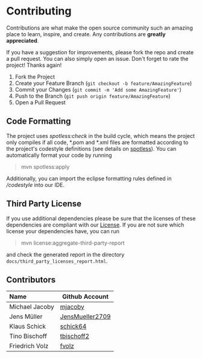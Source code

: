 # Contributing

Contributions are what make the open source community such an amazing place to learn, inspire, and create. Any contributions are **greatly appreciated**.

If you have a suggestion for improvements, please fork the repo and create a pull request. You can also simply open an issue.
Don't forget to rate the project! Thanks again!

1.  Fork the Project
2.  Create your Feature Branch (`git checkout -b feature/AmazingFeature`)
3.  Commit your Changes (`git commit -m 'Add some AmazingFeature'`)
4.  Push to the Branch (`git push origin feature/AmazingFeature`)
5.  Open a Pull Request

## Code Formatting
The project uses _spotless:check_ in the build cycle, which means the project only compiles if all code, *.pom and *.xml files are formatted according to the project's codestyle definitions (see details on [spotless](https://github.com/diffplug/spotless)).
You can automatically format your code by running

>mvn spotless:apply

Additionally, you can import the eclipse formatting rules defined in _/codestyle_ into our IDE.

## Third Party License
If you use additional dependencies please be sure that the licenses of these dependencies are compliant with our [License](#license). If you are not sure which license your dependencies have, you can run
>mvn license:aggregate-third-party-report

and check the generated report in the directory `docs/third_party_licenses_report.html`.


## Contributors

| Name | Github Account |
|:--| -- |
| Michael Jacoby | [mjacoby](https://github.com/mjacoby) |
| Jens Müller | [JensMueller2709](https://github.com/JensMueller2709) |
| Klaus Schick | [schick64](https://github.com/schick64) |
| Tino Bischoff | [tbischoff2](https://github.com/tbischoff2) |
| Friedrich Volz | [fvolz](https://github.com/fvolz) |

